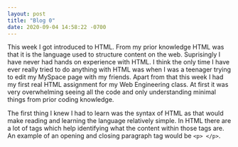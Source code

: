 ```yaml
---
layout: post
title: "Blog 0"
date: 2020-09-04 14:58:22 -0700
---
```


This week I got introduced to HTML. From my prior knowledge HTML was that it is the language used to structure content on the web. Suprisingly I have never had hands on experience with HTML. I think the only time I have ever really tried to do anything with HTML was when I was a teenager trying to edit my MySpace page with my friends. Apart from that this week I had my first real HTML assignment for my Web Engineering class. At first it was very overwhelming seeing all the code and only understanding minimal things from prior coding knowledge. 

The first thing I knew I had to learn was the syntax of HTML as that would make reading and learning the language relatively simple. In HTML there are a lot of tags which help identifying what the content within those tags are. An example of an opening and closing paragraph tag would be `<p> </p>`. 

